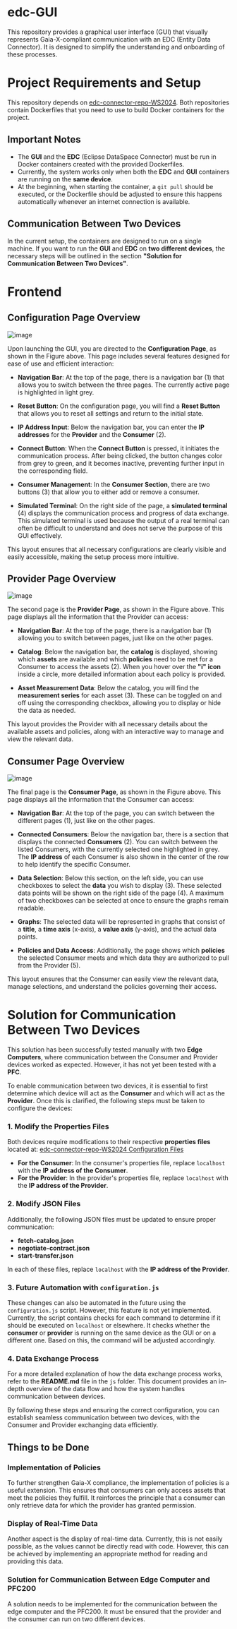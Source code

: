 # edc-GUI

This repository provides a graphical user interface (GUI) that visually represents Gaia-X-compliant communication with an EDC (Entity Data Connector). It is designed to simplify the understanding and onboarding of these processes.

# Project Requirements and Setup

This repository depends on [edc-connector-repo-WS2024](https://github.com/mattis1896/edc-connector-repo-WS2024). Both repositories contain Dockerfiles that you need to use to build Docker containers for the project.

## Important Notes

- The **GUI** and the **EDC** (Eclipse DataSpace Connector) must be run in Docker containers created with the provided Dockerfiles.
- Currently, the system works only when both the **EDC** and **GUI** containers are running on the **same device**.
- At the beginning, when starting the container, a `git pull` should be executed, or the Dockerfile should be adjusted to ensure this happens automatically whenever an internet connection is available.

## Communication Between Two Devices

In the current setup, the containers are designed to run on a single machine. If you want to run the **GUI** and **EDC** on **two different devices**, the necessary steps will be outlined in the section **"Solution for Communication Between Two Devices"**.

# Frontend

## Configuration Page Overview

![image](https://github.com/user-attachments/assets/4b490175-3737-4842-a929-1151decfa23c)

Upon launching the GUI, you are directed to the **Configuration Page**, as shown in the Figure above. This page includes several features designed for ease of use and efficient interaction:

- **Navigation Bar**: At the top of the page, there is a navigation bar (1) that allows you to switch between the three pages. The currently active page is highlighted in light grey.

- **Reset Button**: On the configuration page, you will find a **Reset Button** that allows you to reset all settings and return to the initial state.

- **IP Address Input**: Below the navigation bar, you can enter the **IP addresses** for the **Provider** and the **Consumer** (2). 

- **Connect Button**: When the **Connect Button** is pressed, it initiates the communication process. After being clicked, the button changes color from grey to green, and it becomes inactive, preventing further input in the corresponding field.

- **Consumer Management**: In the **Consumer Section**, there are two buttons (3) that allow you to either add or remove a consumer.

- **Simulated Terminal**: On the right side of the page, a **simulated terminal** (4) displays the communication process and progress of data exchange. This simulated terminal is used because the output of a real terminal can often be difficult to understand and does not serve the purpose of this GUI effectively.

This layout ensures that all necessary configurations are clearly visible and easily accessible, making the setup process more intuitive.

## Provider Page Overview

![image](https://github.com/user-attachments/assets/abffd663-eac6-48cd-b4e0-9bd50f7d2fdf)

The second page is the **Provider Page**, as shown in the Figure above. This page displays all the information that the Provider can access:

- **Navigation Bar**: At the top of the page, there is a navigation bar (1) allowing you to switch between pages, just like on the other pages.

- **Catalog**: Below the navigation bar, the **catalog** is displayed, showing which **assets** are available and which **policies** need to be met for a Consumer to access the assets (2). When you hover over the **"i" icon** inside a circle, more detailed information about each policy is provided.

- **Asset Measurement Data**: Below the catalog, you will find the **measurement series** for each asset (3). These can be toggled on and off using the corresponding checkbox, allowing you to display or hide the data as needed.

This layout provides the Provider with all necessary details about the available assets and policies, along with an interactive way to manage and view the relevant data.

## Consumer Page Overview

![image](https://github.com/user-attachments/assets/417ce2c9-9913-414e-9bda-f1aa42ab67a1)

The final page is the **Consumer Page**, as shown in the Figure above. This page displays all the information that the Consumer can access:

- **Navigation Bar**: At the top of the page, you can switch between the different pages (1), just like on the other pages.

- **Connected Consumers**: Below the navigation bar, there is a section that displays the connected **Consumers** (2). You can switch between the listed Consumers, with the currently selected one highlighted in grey. The **IP address** of each Consumer is also shown in the center of the row to help identify the specific Consumer.

- **Data Selection**: Below this section, on the left side, you can use checkboxes to select the **data** you wish to display (3). These selected data points will be shown on the right side of the page (4). A maximum of two checkboxes can be selected at once to ensure the graphs remain readable.

- **Graphs**: The selected data will be represented in graphs that consist of a **title**, a **time axis** (x-axis), a **value axis** (y-axis), and the actual data points.

- **Policies and Data Access**: Additionally, the page shows which **policies** the selected Consumer meets and which data they are authorized to pull from the Provider (5).

This layout ensures that the Consumer can easily view the relevant data, manage selections, and understand the policies governing their access.

# Solution for Communication Between Two Devices

This solution has been successfully tested manually with two **Edge Computers**, where communication between the Consumer and Provider devices worked as expected. However, it has not yet been tested with a **PFC**.

To enable communication between two devices, it is essential to first determine which device will act as the **Consumer** and which will act as the **Provider**. Once this is clarified, the following steps must be taken to configure the devices:

### 1. Modify the Properties Files
Both devices require modifications to their respective **properties files** located at:
[edc-connector-repo-WS2024 Configuration Files](https://github.com/mattis1896/edc-connector-repo-WS2024/tree/main/transfer/transfer-00-prerequisites/resources/configuration)
- **For the Consumer**: In the consumer's properties file, replace `localhost` with the **IP address of the Consumer**.
- **For the Provider**: In the provider's properties file, replace `localhost` with the **IP address of the Provider**.

### 2. Modify JSON Files
Additionally, the following JSON files must be updated to ensure proper communication:
- **fetch-catalog.json**
- **negotiate-contract.json**
- **start-transfer.json**

In each of these files, replace `localhost` with the **IP address of the Provider**.

### 3. Future Automation with `configuration.js`
These changes can also be automated in the future using the `configuration.js` script. However, this feature is not yet implemented. Currently, the script contains checks for each command to determine if it should be executed on `localhost` or elsewhere. It checks whether the **consumer** or **provider** is running on the same device as the GUI or on a different one. Based on this, the command will be adjusted accordingly.

### 4. Data Exchange Process
For a more detailed explanation of how the data exchange process works, refer to the **README.md** file in the `js` folder. This document provides an in-depth overview of the data flow and how the system handles communication between devices.

By following these steps and ensuring the correct configuration, you can establish seamless communication between two devices, with the Consumer and Provider exchanging data efficiently.

## Things to be Done

### Implementation of Policies

To further strengthen Gaia-X compliance, the implementation of policies is a useful extension. This ensures that consumers can only access assets that meet the policies they fulfill. It reinforces the principle that a consumer can only retrieve data for which the provider has granted permission.

### Display of Real-Time Data

Another aspect is the display of real-time data. Currently, this is not easily possible, as the values cannot be directly read with code. However, this can be achieved by implementing an appropriate method for reading and providing this data.

### Solution for Communication Between Edge Computer and PFC200

A solution needs to be implemented for the communication between the edge computer and the PFC200. It must be ensured that the provider and the consumer can run on two different devices.

